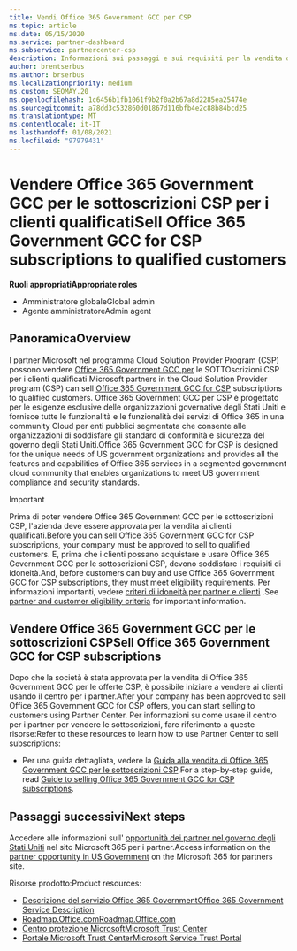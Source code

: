 ```yaml
---
title: Vendi Office 365 Government GCC per CSP
ms.topic: article
ms.date: 05/15/2020
ms.service: partner-dashboard
ms.subservice: partnercenter-csp
description: Informazioni sui passaggi e sui requisiti per la vendita di sottoscrizioni a Office 365 Government GCC per CSP per i clienti qualificati Stati Uniti governativi o i terzisti.
author: brentserbus
ms.author: brserbus
ms.localizationpriority: medium
ms.custom: SEOMAY.20
ms.openlocfilehash: 1c6456b1fb1061f9b2f0a2b67a8d2285ea25474e
ms.sourcegitcommit: a78dd3c532860d01867d116bfb4e2c88b84bcd25
ms.translationtype: MT
ms.contentlocale: it-IT
ms.lasthandoff: 01/08/2021
ms.locfileid: "97979431"
---
```

# <a name="sell-office-365-government-gcc-for-csp-subscriptions-to-qualified-customers"></a><span data-ttu-id="87d47-103">Vendere Office 365 Government GCC per le sottoscrizioni CSP per i clienti qualificati</span><span class="sxs-lookup"><span data-stu-id="87d47-103">Sell Office 365 Government GCC for CSP subscriptions to qualified customers</span></span>

<span data-ttu-id="87d47-104">**Ruoli appropriati**</span><span class="sxs-lookup"><span data-stu-id="87d47-104">**Appropriate roles**</span></span>

- <span data-ttu-id="87d47-105">Amministratore globale</span><span class="sxs-lookup"><span data-stu-id="87d47-105">Global admin</span></span>
- <span data-ttu-id="87d47-106">Agente amministratore</span><span class="sxs-lookup"><span data-stu-id="87d47-106">Admin agent</span></span>


## <a name="overview"></a><span data-ttu-id="87d47-107">Panoramica</span><span class="sxs-lookup"><span data-stu-id="87d47-107">Overview</span></span>

<span data-ttu-id="87d47-108">I partner Microsoft nel programma Cloud Solution Provider Program (CSP) possono vendere [Office 365 Government GCC per](https://www.microsoft.com/microsoft-365/partners/governmentforCSP) le SOTTOscrizioni CSP per i clienti qualificati.</span><span class="sxs-lookup"><span data-stu-id="87d47-108">Microsoft partners in the Cloud Solution Provider program (CSP) can sell [Office 365 Government GCC for CSP](https://www.microsoft.com/microsoft-365/partners/governmentforCSP) subscriptions to qualified customers.</span></span> <span data-ttu-id="87d47-109">Office 365 Government GCC per CSP è progettato per le esigenze esclusive delle organizzazioni governative degli Stati Uniti e fornisce tutte le funzionalità e le funzionalità dei servizi di Office 365 in una community Cloud per enti pubblici segmentata che consente alle organizzazioni di soddisfare gli standard di conformità e sicurezza del governo degli Stati Uniti.</span><span class="sxs-lookup"><span data-stu-id="87d47-109">Office 365 Government GCC for CSP is designed for the unique needs of US government organizations and provides all the features and capabilities of Office 365 services in a segmented government cloud community that enables organizations to meet US government compliance and security standards.</span></span> 

>[!IMPORTANT] 
><span data-ttu-id="87d47-110">Prima di poter vendere Office 365 Government GCC per le sottoscrizioni CSP, l'azienda deve essere approvata per la vendita ai clienti qualificati.</span><span class="sxs-lookup"><span data-stu-id="87d47-110">Before you can sell Office 365 Government GCC for CSP subscriptions, your company must be approved to sell to qualified customers.</span></span> <span data-ttu-id="87d47-111">E, prima che i clienti possano acquistare e usare Office 365 Government GCC per le sottoscrizioni CSP, devono soddisfare i requisiti di idoneità.</span><span class="sxs-lookup"><span data-stu-id="87d47-111">And, before customers can buy and use Office 365 Government GCC for CSP subscriptions, they must meet eligibility requirements.</span></span> <span data-ttu-id="87d47-112">Per informazioni importanti, vedere [criteri di idoneità per partner e clienti](csp-gcc-validate.md) .</span><span class="sxs-lookup"><span data-stu-id="87d47-112">See [partner and customer eligibility criteria](csp-gcc-validate.md) for important information.</span></span>


## <a name="sell-office-365-government-gcc-for-csp-subscriptions"></a><span data-ttu-id="87d47-113">Vendere Office 365 Government GCC per le sottoscrizioni CSP</span><span class="sxs-lookup"><span data-stu-id="87d47-113">Sell Office 365 Government GCC for CSP subscriptions</span></span>

<span data-ttu-id="87d47-114">Dopo che la società è stata approvata per la vendita di Office 365 Government GCC per le offerte CSP, è possibile iniziare a vendere ai clienti usando il centro per i partner.</span><span class="sxs-lookup"><span data-stu-id="87d47-114">After your company has been approved to sell Office 365 Government GCC for CSP offers, you can start selling to customers using Partner Center.</span></span> <span data-ttu-id="87d47-115">Per informazioni su come usare il centro per i partner per vendere le sottoscrizioni, fare riferimento a queste risorse:</span><span class="sxs-lookup"><span data-stu-id="87d47-115">Refer to these resources to learn how to use Partner Center to sell subscriptions:</span></span> 

- <span data-ttu-id="87d47-116">Per una guida dettagliata, vedere la [Guida alla vendita di Office 365 Government GCC per le sottoscrizioni CSP](https://go.microsoft.com/fwlink/?linkid=2007323).</span><span class="sxs-lookup"><span data-stu-id="87d47-116">For a step-by-step guide, read [Guide to selling Office 365 Government GCC for CSP subscriptions](https://go.microsoft.com/fwlink/?linkid=2007323).</span></span>  


## <a name="next-steps"></a><span data-ttu-id="87d47-117">Passaggi successivi</span><span class="sxs-lookup"><span data-stu-id="87d47-117">Next steps</span></span>

<span data-ttu-id="87d47-118">Accedere alle informazioni sull' [opportunità dei partner nel governo degli Stati Uniti](https://www.microsoft.com/microsoft-365/partners/governmentforCSP) nel sito Microsoft 365 per i partner.</span><span class="sxs-lookup"><span data-stu-id="87d47-118">Access information on the [partner opportunity in US Government](https://www.microsoft.com/microsoft-365/partners/governmentforCSP) on the Microsoft 365 for partners site.</span></span>

<span data-ttu-id="87d47-119">Risorse prodotto:</span><span class="sxs-lookup"><span data-stu-id="87d47-119">Product resources:</span></span>

- [<span data-ttu-id="87d47-120">Descrizione del servizio Office 365 Government</span><span class="sxs-lookup"><span data-stu-id="87d47-120">Office 365 Government Service Description</span></span>](/office365/servicedescriptions/office-365-platform-service-description/office-365-us-government/office-365-us-government)
- [<span data-ttu-id="87d47-121">Roadmap.Office.com</span><span class="sxs-lookup"><span data-stu-id="87d47-121">Roadmap.Office.com</span></span>](https://products.office.com/business/office-365-roadmap)
- [<span data-ttu-id="87d47-122">Centro protezione Microsoft</span><span class="sxs-lookup"><span data-stu-id="87d47-122">Microsoft Trust Center</span></span>](https://www.microsoft.com/TrustCenter/)
- [<span data-ttu-id="87d47-123">Portale Microsoft Trust Center</span><span class="sxs-lookup"><span data-stu-id="87d47-123">Microsoft Service Trust Portal</span></span>](https://aka.ms/STP)
